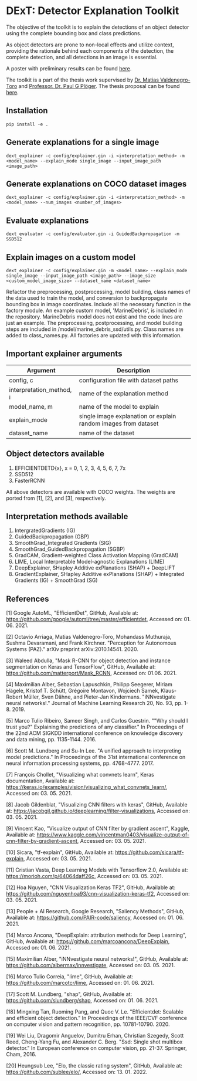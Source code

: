 # DExT: Detector Explanation Toolkit

The objective of the toolkit is to explain the detections of an object detector using the complete bounding box and class predictions.

As object detectors are prone to non-local effects and utilize context, providing the rationale behind each components of the detection, the complete detection, and all detections in an image is essential.

A poster with preliminary results can be found [here](https://github.com/DeepanChakravarthiPadmanabhan/mtdocuments/blob/master/PadmanabhanDC_MTPoster.pdf).

The toolkit is a part of the thesis work supervised by [Dr. Matias Valdenegro-Toro](https://mvaldenegro.github.io/) and [Professor. Dr. Paul G Plöger](https://www.h-brs.de/en/inf/prof-dr-paul-g-ploeger).
The thesis proposal can be found [here](https://github.com/DeepanChakravarthiPadmanabhan/mtdocuments/blob/master/PadmanabhanDC-MTProposal/PadmanabhanDC-MTProposal.pdf).


## Installation
```
pip install -e .
```

## Generate explanations for a single image
```
dext_explainer -c config/explainer.gin -i <interpretation_method> -m <model_name> --explain_mode single_image --input_image_path <image_path>
```

## Generate explanations on COCO dataset images
```
dext_explainer -c config/explainer.gin -i <interpretation_method> -m <model_name> --num_images <number_of_images>
```

## Evaluate explanations
```
dext_evaluator -c config/evaluator.gin -i GuidedBackpropagation -m SSD512
```

## Explain images on a custom model
```
dext_explainer -c config/explainer.gin -m <model_name> --explain_mode single_image --input_image_path <image_path> --image_size <custom_model_image_size> --dataset_name <dataset_name>
```

Refactor the preprocessing, postprocessing, model building, class names of the data used to train the model, and conversion to backpropagate bounding box in image coordinates.
Include all the necessary function in the factory module. 
An example custom model, 'MarineDebris',  is included in the repository. MarineDebris model does not exist and the code lines are just an example.
The preprocessing, postprocessing, and model building steps are included in /model/marine_debris_ssd/utils.py. Class names are added to class_names.py. 
All factories are updated with this information.


## Important explainer arguments
| Argument                 | Description                                                    |
|--------------------------|----------------------------------------------------------------|
| config, c                | configuration file with dataset paths                          |
| interpretation_method, i | name of the explanation method                                 |
| model_name, m            | name of the model to explain                                   |
| explain_mode             | single image explanation or explain random images from dataset |
| dataset_name             | name of the dataset                                            |


## Object detectors available
1. EFFICIENTDETD{x}, x = 0, 1, 2, 3, 4, 5, 6, 7, 7x
2. SSD512
3. FasterRCNN

All above detectors are available with COCO weights. The weights are ported from [1], [2], and [3], respectively. 

## Interpretation methods available
1. IntergratedGradients (IG)
2. GuidedBackpropagation (GBP)
3. SmoothGrad_Integrated Gradients (SIG)
4. SmoothGrad_GuidedBackpropagation (SGBP)
5. GradCAM, Gradient-weighted Class Activation Mapping (GradCAM)
6. LIME, Local Interpretable Model-agnostic Explanations (LIME)
7. DeepExplainer, SHapley Additive exPlanations (SHAP) + DeepLIFT
8. GradientExplainer, SHapley Additive exPlanations (SHAP) + Integrated Gradients (IG) + SmoothGrad (SG)

## References

[1] Google AutoML, "EfficientDet", GitHub, Available at: https://github.com/google/automl/tree/master/efficientdet, Accessed on: 01. 06. 2021.

[2] Octavio Arriaga, Matias Valdenegro-Toro, Mohandass Muthuraja, Sushma Devaramani, and Frank Kirchner. "Perception for Autonomous Systems (PAZ)." arXiv preprint arXiv:2010.14541. 2020.

[3] Waleed Abdulla, "Mask R-CNN for object detection and instance segmentation on Keras and TensorFlow", GitHub, Available at: https://github.com/matterport/Mask_RCNN, Accessed on: 01.06. 2021.

[4] Maximilian Alber, Sebastian Lapuschkin, Philipp Seegerer, Miriam Hägele, Kristof T. Schütt, Grégoire Montavon, Wojciech Samek, Klaus-Robert Müller, Sven Dähne, and Pieter-Jan Kindermans. "iNNvestigate neural networks!." Journal of Machine Learning Research 20, No. 93, pp. 1-8. 2019.

[5] Marco Tulio Ribeiro, Sameer Singh, and Carlos Guestrin. ""Why should I trust you?" Explaining the predictions of any classifier." In Proceedings of the 22nd ACM SIGKDD international conference on knowledge discovery and data mining, pp. 1135-1144. 2016.

[6] Scott M. Lundberg and Su-In Lee. "A unified approach to interpreting model predictions." In Proceedings of the 31st international conference on neural information processing systems, pp. 4768-4777. 2017.

[7] François Chollet, "Visualizing what convnets learn", Keras documentation, Available at: https://keras.io/examples/vision/visualizing_what_convnets_learn/, Accessed on: 03. 05. 2021.

[8] Jacob Gildenblat, "Visualizing CNN filters with keras", GitHub, Available at: https://jacobgil.github.io/deeplearning/filter-visualizations, Accessed on: 03. 05. 2021.

[9] Vincent Kao, "Visualize output of CNN filter by gradient ascent", Kaggle, Available at: https://www.kaggle.com/vincentman0403/visualize-output-of-cnn-filter-by-gradient-ascent, Accessed on: 03. 05. 2021.

[10] Sicara, "tf-explain", GitHub, Available at: https://github.com/sicara/tf-explain, Accessed on: 03. 05. 2021.

[11] Cristian Vasta, Deep Learning Models with Tensorflow 2.0, Available at: https://morioh.com/p/64064daff26c, Accessed on: 03. 05. 2021.

[12] Hoa Nguyen, "CNN Visualization Keras TF2", GitHub, Available at: https://github.com/nguyenhoa93/cnn-visualization-keras-tf2, Accessed on: 03. 05. 2021.

[13] People + AI Research, Google Research, "Saliency Methods", GitHub, Available at: https://github.com/PAIR-code/saliency, Accessed on: 01. 06. 2021.

[14] Marco Ancona, "DeepExplain: attribution methods for Deep Learning", GitHub, Available at: https://github.com/marcoancona/DeepExplain, Accessed on: 01. 06. 2021.

[15] Maximilian Alber, "iNNvestigate neural networks!", GitHub, Available at: https://github.com/albermax/innvestigate, Accessed on: 03. 05. 2021.

[16] Marco Tulio Correia, "lime", GitHub, Available at: https://github.com/marcotcr/lime, Accessed on: 01. 06. 2021.

[17] Scott M. Lundberg, "shap", GitHub, Available at: https://github.com/slundberg/shap, Accessed on: 01. 06. 2021.

[18] Mingxing Tan, Ruoming Pang, and Quoc V. Le. "Efficientdet: Scalable and efficient object detection." In Proceedings of the IEEE/CVF conference on computer vision and pattern recognition, pp. 10781-10790. 2020.

[19] Wei Liu, Dragomir Anguelov, Dumitru Erhan, Christian Szegedy, Scott Reed, Cheng-Yang Fu, and Alexander C. Berg. "Ssd: Single shot multibox detector." In European conference on computer vision, pp. 21-37. Springer, Cham, 2016.

[20] Heungsub Lee, "Elo, the classic rating system", GitHub, Available at: https://github.com/sublee/elo/, Accessed on: 13. 01. 2022. 